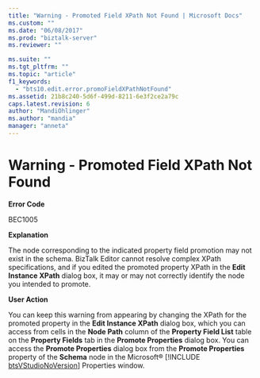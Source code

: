 ```yaml
---
title: "Warning - Promoted Field XPath Not Found | Microsoft Docs"
ms.custom: ""
ms.date: "06/08/2017"
ms.prod: "biztalk-server"
ms.reviewer: ""

ms.suite: ""
ms.tgt_pltfrm: ""
ms.topic: "article"
f1_keywords: 
  - "bts10.edit.error.promoFieldXPathNotFound"
ms.assetid: 21b8c240-5d6f-499d-8211-6e3f2ce2a79c
caps.latest.revision: 6
author: "MandiOhlinger"
ms.author: "mandia"
manager: "anneta"
---
```

# Warning - Promoted Field XPath Not Found
**Error Code**  
  
 BEC1005  
  
 **Explanation**  
  
 The node corresponding to the indicated property field promotion may not exist in the schema. BizTalk Editor cannot resolve complex XPath specifications, and if you edited the promoted property XPath in the **Edit Instance XPath** dialog box, it may or may not correctly identify the node you intended to promote.  
  
 **User Action**  
  
 You can keep this warning from appearing by changing the XPath for the promoted property in the <strong>Edit Instance XPath</strong> dialog box, which you can access from cells in the <strong>Node Path</strong> column of the <strong>Property Field List</strong> table on the <strong>Property Fields</strong> tab in the <strong>Promote Properties</strong> dialog box. You can access the <strong>Promote Properties</strong> dialog box from the <strong>Promote Properties</strong> property of the <strong>Schema</strong> node in the Microsoft® [!INCLUDE [btsVStudioNoVersion](../includes/btsvstudionoversion-md.md)] Properties window.